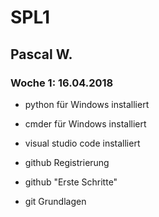# SPL1
## Pascal W.
### Woche 1: 16.04.2018

* python für Windows installiert
* cmder für Windows installiert
* visual studio code installiert

* github Registrierung 
* github "Erste Schritte"
* git Grundlagen
